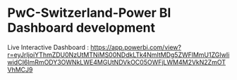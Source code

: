 # PwC-Switzerland-Power BI Dashboard development

Live Interactive Dashboard : https://app.powerbi.com/view?r=eyJrIjoiYThmZDU0NzUtMTNiMS00NDdkLTk4NmItMDg5ZWFlMmU1ZGIwIiwidCI6ImRmODY3OWNkLWE4MGUtNDVkOC05OWFjLWM4M2VkN2ZmOTVhMCJ9

